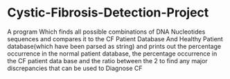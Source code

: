 # Cystic-Fibrosis-Detection-Project
A program Which finds all possible combinations of DNA Nucleotides sequences and compares it to the CF Patient Database And Healthy Patient database(which have been parsed as string) and prints out the percentage occurrence in the normal patient database, the percentage occurrence in the CF patient data base and the ratio between the 2 to find any major discrepancies that can be used to Diagnose CF
